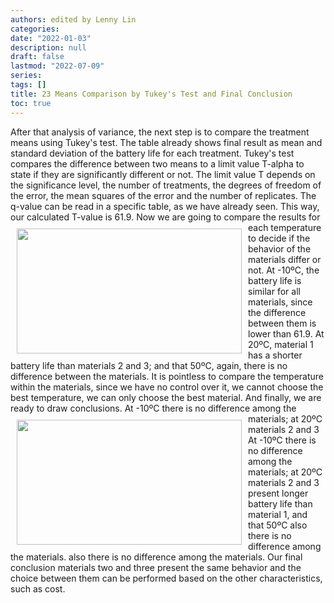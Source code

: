 ```yaml
---
authors: edited by Lenny Lin
categories: 
date: "2022-01-03"
description: null
draft: false
lastmod: "2022-07-09"
series: 
tags: []
title: 23 Means Comparison by Tukey's Test and Final Conclusion
toc: true
---
```





<!--more-->

After that analysis of variance, the next step is to compare the treatment means using Tukey's test. The table already shows final result as mean and standard deviation of the battery life for each treatment. Tukey's test compares the difference between two means to a limit value T-alpha to state if they are significantly different or not. The limit value T depends on the significance level, the number of treatments, the degrees of freedom of the error, the mean squares of the error and the number of replicates. The q-value can be read in a specific table, as we have already seen. This way, our calculated T-value is 61.9. 
<img width ="360" height= "200" src = "/docs/images/Screenshot 2022-07-14 222201.png" style ="float: left" HSPACE="10" VSPACE="10"/>
Now we are going to compare the results for each temperature to decide if the behavior of the materials differ or not. At -10ºC, the battery life is similar for all materials, since the difference between them is lower than 61.9. At 20ºC, material 1 has a shorter battery life than materials 2 and 3; and that 50ºC, again, there is no difference between the materials. It is pointless to compare the temperature within the materials, since we have no control over it, we cannot choose the best temperature, we can only choose the best material. And finally, we are ready to draw conclusions. 
<img width ="360" height= "200" src = "/docs/images/Screenshot 2022-07-14 222353.png" style ="float: left" HSPACE="10" VSPACE="10"/>
At -10ºC there is no difference among the materials; at 20ºC materials 2 and 3 At -10ºC there is no difference among the materials; at 20ºC materials 2 and 3 present longer battery life than material 1, and that 50ºC also there is no difference among the materials. also there is no difference among the materials. Our final conclusion materials two and three present the same behavior and the choice between them can be performed based on the other characteristics, such as cost. 